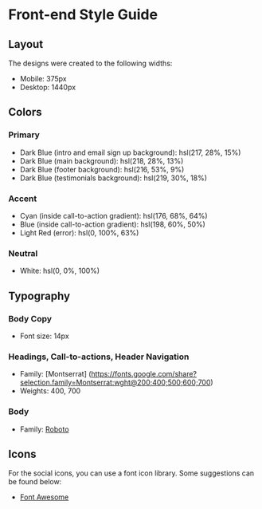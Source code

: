 # Front-end Style Guide

## Layout

The designs were created to the following widths:

- Mobile: 375px
- Desktop: 1440px

## Colors

### Primary

- Dark Blue (intro and email sign up background): hsl(217, 28%, 15%)
- Dark Blue (main background): hsl(218, 28%, 13%)
- Dark Blue (footer background): hsl(216, 53%, 9%)
- Dark Blue (testimonials background): hsl(219, 30%, 18%)

### Accent

- Cyan (inside call-to-action gradient): hsl(176, 68%, 64%)
- Blue (inside call-to-action gradient): hsl(198, 60%, 50%)
- Light Red (error): hsl(0, 100%, 63%)

### Neutral

- White: hsl(0, 0%, 100%)

## Typography

### Body Copy

- Font size: 14px

### Headings, Call-to-actions, Header Navigation

- Family: [Montserrat] (https://fonts.google.com/share?selection.family=Montserrat:wght@200;400;500;600;700)
- Weights: 400, 700

### Body

- Family: [Roboto](https://fonts.google.com/share?selection.family=Roboto:wght@100;300;400;500)

## Icons

For the social icons, you can use a font icon library. Some suggestions can be found below:

- [Font Awesome](https://fontawesome.com/)
